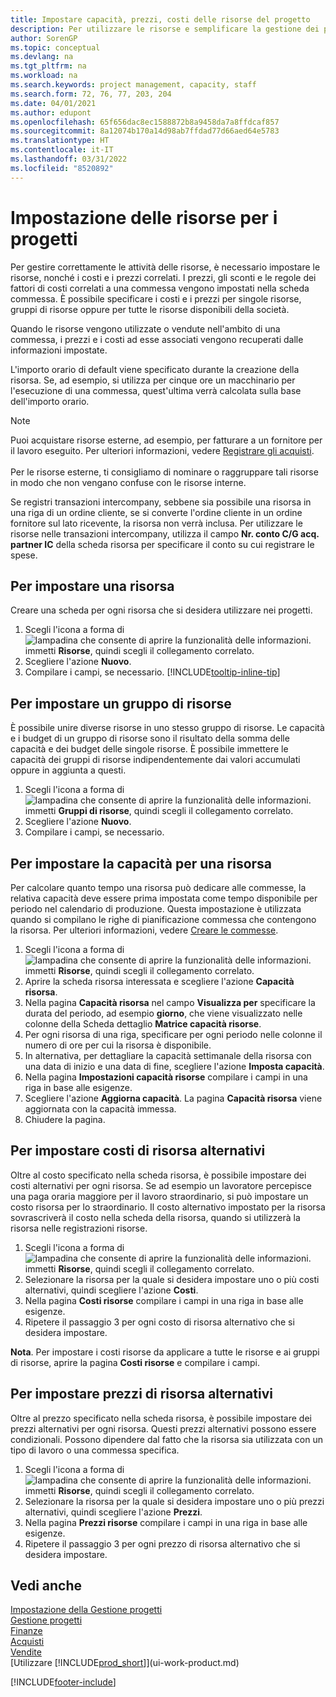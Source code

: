 ```yaml
---
title: Impostare capacità, prezzi, costi delle risorse del progetto
description: Per utilizzare le risorse e semplificare la gestione dei progetti, specificare i costi e i prezzi per le singole risorse o i gruppi di risorse e impostare la capacità della risorsa.
author: SorenGP
ms.topic: conceptual
ms.devlang: na
ms.tgt_pltfrm: na
ms.workload: na
ms.search.keywords: project management, capacity, staff
ms.search.form: 72, 76, 77, 203, 204
ms.date: 04/01/2021
ms.author: edupont
ms.openlocfilehash: 65f656dac8ec1588872b8a9458da7a8ffdcaf857
ms.sourcegitcommit: 8a12074b170a14d98ab7ffdad77d66aed64e5783
ms.translationtype: HT
ms.contentlocale: it-IT
ms.lasthandoff: 03/31/2022
ms.locfileid: "8520892"
---
```

# <a name="set-up-resources-for-projects"></a>Impostazione delle risorse per i progetti

Per gestire correttamente le attività delle risorse, è necessario impostare le risorse, nonché i costi e i prezzi correlati. I prezzi, gli sconti e le regole dei fattori di costi correlati a una commessa vengono impostati nella scheda commessa. È possibile specificare i costi e i prezzi per singole risorse, gruppi di risorse oppure per tutte le risorse disponibili della società.

Quando le risorse vengono utilizzate o vendute nell'ambito di una commessa, i prezzi e i costi ad esse associati vengono recuperati dalle informazioni impostate.

L'importo orario di default viene specificato durante la creazione della risorsa. Se, ad esempio, si utilizza per cinque ore un macchinario per l'esecuzione di una commessa, quest'ultima verrà calcolata sulla base dell'importo orario.

> [!NOTE]
> Puoi acquistare risorse esterne, ad esempio, per fatturare a un fornitore per il lavoro eseguito. Per ulteriori informazioni, vedere [Registrare gli acquisti](purchasing-how-record-purchases.md).<br /><br />
> Per le risorse esterne, ti consigliamo di nominare o raggruppare tali risorse in modo che non vengano confuse con le risorse interne.
>  
> Se registri transazioni intercompany, sebbene sia possibile una risorsa in una riga di un ordine cliente, se si converte l'ordine cliente in un ordine fornitore sul lato ricevente, la risorsa non verrà inclusa. Per utilizzare le risorse nelle transazioni intercompany, utilizza il campo **Nr. conto C/G acq. partner IC** della scheda risorsa per specificare il conto su cui registrare le spese.

## <a name="to-set-up-a-resource"></a>Per impostare una risorsa
Creare una scheda per ogni risorsa che si desidera utilizzare nei progetti.

1. Scegli l'icona a forma di ![lampadina che consente di aprire la funzionalità delle informazioni.](media/ui-search/search_small.png "Dimmi cosa vuoi fare") immetti **Risorse**, quindi scegli il collegamento correlato.
2. Scegliere l'azione **Nuovo**.
3. Compilare i campi, se necessario. [!INCLUDE[tooltip-inline-tip](includes/tooltip-inline-tip_md.md)]  

## <a name="to-set-up-a-resource-group"></a>Per impostare un gruppo di risorse
È possibile unire diverse risorse in uno stesso gruppo di risorse. Le capacità e i budget di un gruppo di risorse sono il risultato della somma delle capacità e dei budget delle singole risorse. È possibile immettere le capacità dei gruppi di risorse indipendentemente dai valori accumulati oppure in aggiunta a questi.

1. Scegli l'icona a forma di ![lampadina che consente di aprire la funzionalità delle informazioni.](media/ui-search/search_small.png "Dimmi cosa vuoi fare") immetti **Gruppi di risorse**, quindi scegli il collegamento correlato.
2. Scegliere l'azione **Nuovo**.
3. Compilare i campi, se necessario.

## <a name="to-set-capacity-for-a-resource"></a>Per impostare la capacità per una risorsa
Per calcolare quanto tempo una risorsa può dedicare alle commesse, la relativa capacità deve essere prima impostata come tempo disponibile per periodo nel calendario di produzione. Questa impostazione è utilizzata quando si compilano le righe di pianificazione commessa che contengono la risorsa. Per ulteriori informazioni, vedere [Creare le commesse](projects-how-create-jobs.md).

1. Scegli l'icona a forma di ![lampadina che consente di aprire la funzionalità delle informazioni.](media/ui-search/search_small.png "Dimmi cosa vuoi fare") immetti **Risorse**, quindi scegli il collegamento correlato.
2. Aprire la scheda risorsa interessata e scegliere l'azione **Capacità risorsa**.
3. Nella pagina **Capacità risorsa** nel campo **Visualizza per** specificare la durata del periodo, ad esempio **giorno**, che viene visualizzato nelle colonne della Scheda dettaglio **Matrice capacità risorse**.
4. Per ogni risorsa di una riga, specificare per ogni periodo nelle colonne il numero di ore per cui la risorsa è disponibile.
5. In alternativa, per dettagliare la capacità settimanale della risorsa con una data di inizio e una data di fine, scegliere l'azione **Imposta capacità**.
6. Nella pagina **Impostazioni capacità risorse** compilare i campi in una riga in base alle esigenze.
7. Scegliere l'azione **Aggiorna capacità**. La pagina **Capacità risorsa** viene aggiornata con la capacità immessa.
8. Chiudere la pagina.

## <a name="to-set-up-alternate-resource-costs"></a>Per impostare costi di risorsa alternativi
Oltre al costo specificato nella scheda risorsa, è possibile impostare dei costi alternativi per ogni risorsa. Se ad esempio un lavoratore percepisce una paga oraria maggiore per il lavoro straordinario, si può impostare un costo risorsa per lo straordinario. Il costo alternativo impostato per la risorsa sovrascriverà il costo nella scheda della risorsa, quando si utilizzerà la risorsa nelle registrazioni risorse.

1. Scegli l'icona a forma di ![lampadina che consente di aprire la funzionalità delle informazioni.](media/ui-search/search_small.png "Informazioni sull'operazione che si desidera eseguire") immetti **Risorse**, quindi scegli il collegamento correlato.  
2. Selezionare la risorsa per la quale si desidera impostare uno o più costi alternativi, quindi scegliere l'azione **Costi**.  
3. Nella pagina **Costi risorse** compilare i campi in una riga in base alle esigenze.  
4. Ripetere il passaggio 3 per ogni costo di risorsa alternativo che si desidera impostare.

**Nota**. Per impostare i costi risorse da applicare a tutte le risorse e ai gruppi di risorse, aprire la pagina **Costi risorse** e compilare i campi.

## <a name="to-set-up-alternate-resource-prices"></a>Per impostare prezzi di risorsa alternativi
Oltre al prezzo specificato nella scheda risorsa, è possibile impostare dei prezzi alternativi per ogni risorsa. Questi prezzi alternativi possono essere condizionali. Possono dipendere dal fatto che la risorsa sia utilizzata con un tipo di lavoro o una commessa specifica.

1. Scegli l'icona a forma di ![lampadina che consente di aprire la funzionalità delle informazioni.](media/ui-search/search_small.png "Informazioni sull'operazione che si desidera eseguire") immetti **Risorse**, quindi scegli il collegamento correlato.
2. Selezionare la risorsa per la quale si desidera impostare uno o più prezzi alternativi, quindi scegliere l'azione **Prezzi**.
3. Nella pagina **Prezzi risorse** compilare i campi in una riga in base alle esigenze.
4. Ripetere il passaggio 3 per ogni prezzo di risorsa alternativo che si desidera impostare.

## <a name="see-also"></a>Vedi anche
[Impostazione della Gestione progetti](projects-setup-projects.md)  
[Gestione progetti](projects-manage-projects.md)  
[Finanze](finance.md)  
[Acquisti](purchasing-manage-purchasing.md)         
[Vendite](sales-manage-sales.md)      
[Utilizzare [!INCLUDE[prod_short](includes/prod_short.md)]](ui-work-product.md)  


[!INCLUDE[footer-include](includes/footer-banner.md)]